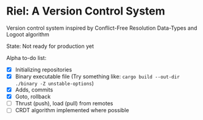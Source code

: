 # Riel: A Version Control System
Version control system inspired by Conflict-Free Resolution Data-Types and Logoot algorithm

State: Not ready for production yet

Alpha to-do list:
- [x] Initializing repositories
- [x] Binary executable file (Try something like: ```cargo build --out-dir ./binary -Z unstable-options```)
- [x] Adds, commits
- [X] Goto, rollback
- [ ] Thrust (push), load (pull) from remotes
- [ ] CRDT algorithm implemented where possible
